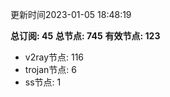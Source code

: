更新时间2023-01-05 18:48:19

**总订阅: 45**
**总节点: 745**
**有效节点: 123**
- v2ray节点: 116
- trojan节点: 6
- ss节点: 1
